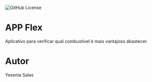 ![GitHub License](https://img.shields.io/github/license/yessalas/appflex)


# APP Flex
Aplicativo para verificar qual combustivel é mais vantajoso abastecer.
# Autor
Yesenia Salas
